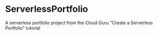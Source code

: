 # ServerlessPortfolio
A serverless portfolio project from the Cloud Guru "Create a Serverless Portfolio" tutorial
